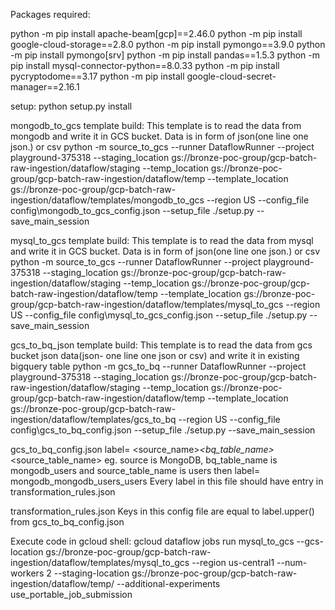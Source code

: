 Packages required:

python -m  pip install apache-beam[gcp]==2.46.0 
python -m  pip install google-cloud-storage==2.8.0
python -m pip install pymongo==3.9.0
python -m pip install pymongo[srv]
python -m pip install pandas==1.5.3
python -m pip install mysql-connector-python==8.0.33
python -m pip install pycryptodome==3.17
python -m pip install google-cloud-secret-manager==2.16.1


setup:
python setup.py install

mongodb_to_gcs template build: This template is to read the data from mongodb and write it in GCS bucket. Data is in form of json(one line one json.) or csv
python -m source_to_gcs --runner DataflowRunner  --project playground-375318  --staging_location gs://bronze-poc-group/gcp-batch-raw-ingestion/dataflow/staging  --temp_location gs://bronze-poc-group/gcp-batch-raw-ingestion/dataflow/temp --template_location gs://bronze-poc-group/gcp-batch-raw-ingestion/dataflow/templates/mongodb_to_gcs --region US --config_file config\mongodb_to_gcs_config.json  --setup_file ./setup.py --save_main_session

mysql_to_gcs template build: This template is to read the data from mysql and write it in GCS bucket. Data is in form of json(one line one json.) or csv
python -m source_to_gcs --runner DataflowRunner  --project playground-375318  --staging_location gs://bronze-poc-group/gcp-batch-raw-ingestion/dataflow/staging  --temp_location gs://bronze-poc-group/gcp-batch-raw-ingestion/dataflow/temp --template_location gs://bronze-poc-group/gcp-batch-raw-ingestion/dataflow/templates/mysql_to_gcs --region US --config_file config\mysql_to_gcs_config.json --setup_file ./setup.py --save_main_session

gcs_to_bq_json template build: This template is to read the data from gcs bucket json data(json- one line one json or csv) and write it in existing bigquery table 
python -m gcs_to_bq --runner DataflowRunner  --project playground-375318  --staging_location gs://bronze-poc-group/gcp-batch-raw-ingestion/dataflow/staging  --temp_location gs://bronze-poc-group/gcp-batch-raw-ingestion/dataflow/temp --template_location gs://bronze-poc-group/gcp-batch-raw-ingestion/dataflow/templates/gcs_to_bq --region US --config_file config\gcs_to_bq_config.json --setup_file ./setup.py --save_main_session



gcs_to_bq_config.json
label= <source_name>_<bq_table_name>_<source_table_name>
eg. source is MongoDB, bq_table_name is mongodb_users and source_table_name is users then label= mongodb_mongodb_users_users
Every label in this file should have entry in transformation_rules.json


transformation_rules.json
Keys in this config file are equal to label.upper() from gcs_to_bq_config.json



Execute code in gcloud shell:
gcloud dataflow jobs run mysql_to_gcs --gcs-location gs://bronze-poc-group/gcp-batch-raw-ingestion/dataflow/templates/mysql_to_gcs --region us-central1 --num-workers 2 --staging-location gs://bronze-poc-group/gcp-batch-raw-ingestion/dataflow/temp/ --additional-experiments use_portable_job_submission
